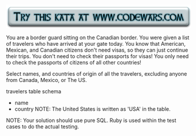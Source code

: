 [![Try it](https://raw.githubusercontent.com/EricRamirezS/codewars/master/etc/tryme.png)](https://www.codewars.com/kata/on-the-canadian-border-sql-for-beginners-number-2/)

You are a border guard sitting on the Canadian border. You were given a list of travelers who have arrived at your gate today. You know that American, Mexican, and Canadian citizens don't need visas, so they can just continue their trips. You don't need to check their passports for visas! You only need to check the passports of citizens of all other countries!

Select names, and countries of origin of all the travelers, excluding anyone from Canada, Mexico, or The US.

travelers table schema

 * name
 * country
NOTE: The United States is written as 'USA' in the table.

NOTE: Your solution should use pure SQL. Ruby is used within the test cases to do the actual testing.

